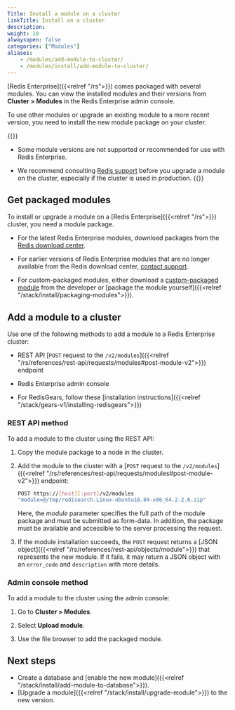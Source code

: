 ```yaml
---
Title: Install a module on a cluster
linkTitle: Install on a cluster
description:
weight: 10
alwaysopen: false
categories: ["Modules"]
aliases:
    - /modules/add-module-to-cluster/
    - /modules/install/add-module-to-cluster/
---
```


[Redis Enterprise]({{<relref "/rs">}}) comes packaged with several modules. You can view the installed modules and their versions from **Cluster > Modules** in the Redis Enterprise admin console.

To use other modules or upgrade an existing module to a more recent version, you need to install the new module package on your cluster.

{{<warning>}}
- Some module versions are not supported or recommended for use with Redis Enterprise.

- We recommend consulting [Redis support](https://redis.com/company/support/) before you upgrade a module on the cluster, especially if the cluster is used in production.
{{</warning>}}

## Get packaged modules

To install or upgrade a module on a [Redis Enterprise]({{<relref "/rs">}}) cluster, you need a module package.

- For the latest Redis Enterprise modules, download packages from the [Redis download center](https://redislabs.com/download-center/modules/).

- For earlier versions of Redis Enterprise modules that are no longer available from the Redis download center, [contact support](https://redis.com/company/support/).

- For custom-packaged modules, either download a [custom-packaged module](https://redislabs.com/community/redis-modules-hub/) from the developer or [package the module yourself]({{<relref "/stack/install/packaging-modules">}}).

## Add a module to a cluster

Use one of the following methods to add a module to a Redis Enterprise cluster:

- REST API [`POST` request to the `/v2/modules`]({{<relref "/rs/references/rest-api/requests/modules#post-module-v2">}}) endpoint

- Redis Enterprise admin console

- For RedisGears, follow these [installation instructions]({{<relref "/stack/gears-v1/installing-redisgears">}})

### REST API method

To add a module to the cluster using the REST API:

1. Copy the module package to a node in the cluster.

1. Add the module to the cluster with a [`POST` request to the `/v2/modules`]({{<relref "/rs/references/rest-api/requests/modules#post-module-v2">}}) endpoint:

    ```sh
    POST https://[host][:port]/v2/modules
    "module=@/tmp/redisearch.Linux-ubuntu16.04-x86_64.2.2.6.zip"
    ```

    Here, the *module* parameter specifies the full path of the module package and must be submitted as form-data. In addition, the package must be available and accessible to the server processing the request.

1. If the module installation succeeds, the `POST` request returns a [JSON object]({{<relref "/rs/references/rest-api/objects/module">}}) that represents the new module. If it fails, it may return a JSON object with an `error_code` and `description` with more details.

### Admin console method

To add a module to the cluster using the admin console:

1. Go to **Cluster > Modules**.

1. Select **Upload module**.

1. Use the file browser to add the packaged module.

## Next steps

- Create a database and [enable the new module]({{<relref "/stack/install/add-module-to-database">}}).
- [Upgrade a module]({{<relref "/stack/install/upgrade-module">}}) to the new version.
